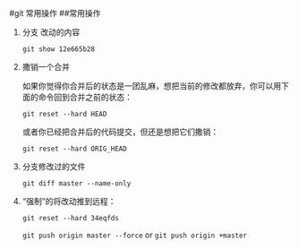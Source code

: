 #git 常用操作
##常用操作
1. 分支 改动的内容

	`git show 12e665b28`
	
2. 撒销一个合并

	如果你觉得你合并后的状态是一团乱麻，想把当前的修改都放弃，你可以用下面的命令回到合并之前的状态：

	`git reset --hard HEAD`

	或者你已经把合并后的代码提交，但还是想把它们撒销：

	`git reset --hard ORIG_HEAD`

3. 分支修改过的文件

	`git diff master --name-only `
4. “强制”的将改动推到远程：

	`git reset --hard 34eqfds`

	`git push origin master --force` or  `git push origin +master	`